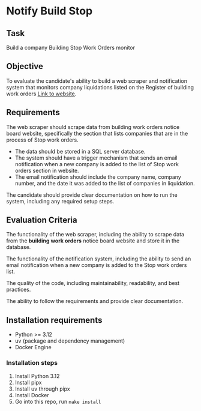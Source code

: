 # Notify Build Stop

## Task
Build a company Building Stop Work Orders monitor

## Objective
To evaluate the candidate's ability to build a web scraper and notification system that monitors company liquidations listed on the Register of building work orders [Link to website](www.nsw.gov.au/departments-and-agencies/building-commission/register-of-building-work-orders).

## Requirements
The web scraper should scrape data from building work orders notice board website, specifically the section that lists companies that are in the process of Stop work orders.
* The data should be stored in a SQL server database.
* The system should have a trigger mechanism that sends an email notification when a new company is added to the list of Stop work orders section in website.
* The email notification should include the company name, company number, and the date it was added to the list of companies in liquidation.

The candidate should provide clear documentation on how to run the system, including any required setup steps.

## Evaluation Criteria
The functionality of the web scraper, including the ability to scrape data from the **building work orders** notice board website and store it in the database.

The functionality of the notification system, including the ability to send an email notification when a new company is added to the Stop work orders list.

The quality of the code, including maintainability, readability, and best practices.

The ability to follow the requirements and provide clear documentation.

## Installation requirements
* Python >= 3.12
* uv (package and dependency management)
* Docker Engine

### Installation steps
1. Install Python 3.12
2. Install pipx
3. Install uv through pipx
4. Install Docker
5. Go into this repo, run `make install`
